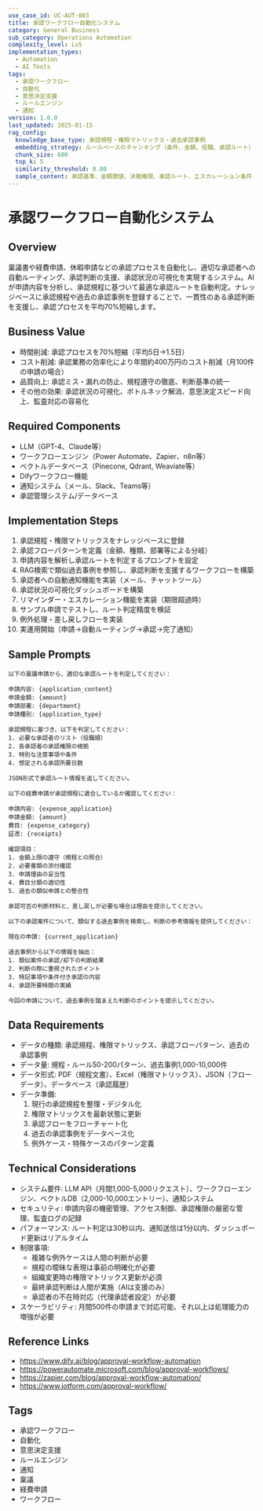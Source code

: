 ```yaml
---
use_case_id: UC-AUT-003
title: 承認ワークフロー自動化システム
category: General Business
sub_category: Operations Automation
complexity_level: Lv5
implementation_types:
  - Automation
  - AI Tools
tags:
  - 承認ワークフロー
  - 自動化
  - 意思決定支援
  - ルールエンジン
  - 通知
version: 1.0.0
last_updated: 2025-01-15
rag_config:
  knowledge_base_type: 承認規程・権限マトリックス・過去承認事例
  embedding_strategy: ルールベースのチャンキング（条件、金額、役職、承認ルート）
  chunk_size: 600
  top_k: 5
  similarity_threshold: 0.80
  sample_content: 承認基準、金額閾値、決裁権限、承認ルート、エスカレーション条件
---
```


# 承認ワークフロー自動化システム

## Overview

稟議書や経費申請、休暇申請などの承認プロセスを自動化し、適切な承認者への自動ルーティング、承認判断の支援、承認状況の可視化を実現するシステム。AIが申請内容を分析し、承認規程に基づいて最適な承認ルートを自動判定。ナレッジベースに承認規程や過去の承認事例を登録することで、一貫性のある承認判断を支援し、承認プロセスを平均70%短縮します。

## Business Value

- 時間削減: 承認プロセスを70%短縮（平均5日→1.5日）
- コスト削減: 承認業務の効率化により年間約400万円のコスト削減（月100件の申請の場合）
- 品質向上: 承認ミス・漏れの防止、規程遵守の徹底、判断基準の統一
- その他の効果: 承認状況の可視化、ボトルネック解消、意思決定スピード向上、監査対応の容易化

## Required Components

- LLM（GPT-4、Claude等）
- ワークフローエンジン（Power Automate、Zapier、n8n等）
- ベクトルデータベース（Pinecone, Qdrant, Weaviate等）
- Difyワークフロー機能
- 通知システム（メール、Slack、Teams等）
- 承認管理システム/データベース

## Implementation Steps

1. 承認規程・権限マトリックスをナレッジベースに登録
2. 承認フローパターンを定義（金額、種類、部署等による分岐）
3. 申請内容を解析し承認ルートを判定するプロンプトを設定
4. RAG検索で類似過去事例を参照し、承認判断を支援するワークフローを構築
5. 承認者への自動通知機能を実装（メール、チャットツール）
6. 承認状況の可視化ダッシュボードを構築
7. リマインダー・エスカレーション機能を実装（期限超過時）
8. サンプル申請でテストし、ルート判定精度を検証
9. 例外処理・差し戻しフローを実装
10. 実運用開始（申請→自動ルーティング→承認→完了通知）

## Sample Prompts

```
以下の稟議申請から、適切な承認ルートを判定してください：

申請内容: {application_content}
申請金額: {amount}
申請部署: {department}
申請種別: {application_type}

承認規程に基づき、以下を判定してください：
1. 必要な承認者のリスト（役職順）
2. 各承認者の承認権限の根拠
3. 特別な注意事項や条件
4. 想定される承認所要日数

JSON形式で承認ルート情報を返してください。
```

```
以下の経費申請が承認規程に適合しているか確認してください：

申請内容: {expense_application}
申請金額: {amount}
費目: {expense_category}
証憑: {receipts}

確認項目：
1. 金額上限の遵守（規程との照合）
2. 必要書類の添付確認
3. 申請理由の妥当性
4. 費目分類の適切性
5. 過去の類似申請との整合性

承認可否の判断材料と、差し戻しが必要な場合は理由を提示してください。
```

```
以下の承認案件について、類似する過去事例を検索し、判断の参考情報を提供してください：

現在の申請: {current_application}

過去事例から以下の情報を抽出：
1. 類似案件の承認/却下の判断結果
2. 判断の際に重視されたポイント
3. 特記事項や条件付き承認の内容
4. 承認所要時間の実績

今回の申請について、過去事例を踏まえた判断のポイントを提示してください。
```

## Data Requirements

- データの種類: 承認規程、権限マトリックス、承認フローパターン、過去の承認事例
- データ量: 規程・ルール50-200パターン、過去事例1,000-10,000件
- データ形式: PDF（規程文書）、Excel（権限マトリックス）、JSON（フローデータ）、データベース（承認履歴）
- データ準備:
  1. 現行の承認規程を整理・デジタル化
  2. 権限マトリックスを最新状態に更新
  3. 承認フローをフローチャート化
  4. 過去の承認事例をデータベース化
  5. 例外ケース・特殊ケースのパターン定義

## Technical Considerations

- システム要件: LLM API（月間1,000-5,000リクエスト）、ワークフローエンジン、ベクトルDB（2,000-10,000エントリー）、通知システム
- セキュリティ: 申請内容の機密管理、アクセス制御、承認権限の厳密な管理、監査ログの記録
- パフォーマンス: ルート判定は30秒以内、通知送信は1分以内、ダッシュボード更新はリアルタイム
- 制限事項:
  - 複雑な例外ケースは人間の判断が必要
  - 規程の曖昧な表現は事前の明確化が必要
  - 組織変更時の権限マトリックス更新が必須
  - 最終承認判断は人間が実施（AIは支援のみ）
  - 承認者の不在時対応（代理承認者設定）が必要
- スケーラビリティ: 月間500件の申請まで対応可能、それ以上は処理能力の増強が必要

## Reference Links

- https://www.dify.ai/blog/approval-workflow-automation
- https://powerautomate.microsoft.com/blog/approval-workflows/
- https://zapier.com/blog/approval-workflow-automation/
- https://www.jotform.com/approval-workflow/

## Tags

- 承認ワークフロー
- 自動化
- 意思決定支援
- ルールエンジン
- 通知
- 稟議
- 経費申請
- ワークフロー
